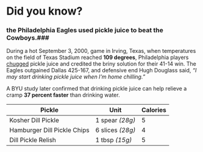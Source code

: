
# Did you know? #

### the Philadelphia Eagles used pickle juice to beat the Cowboys.###

During a hot September 3, 2000, game in Irving, Texas, when temperatures on the field of Texas Stadium reached **109 degrees**, Philadelphia players [chugged]() pickle juice and credited the briny solution for their 41-14 win. The Eagles outgained Dallas 425-167, and defensive end Hugh Douglass said, *“I may start drinking pickle juice when I’m home chilling.”*

A BYU study later confirmed that drinking pickle juice can help relieve a cramp **37 percent faster** than drinking water.


| Pickle | Unit | Calories |
| -- |--| --|
| Kosher Dill Pickle    | 1 spear *(28g)* | 5 |
| Hamburger Dill Pickle Chips      | 6 slices *(28g)*     |   4 |
| Dill Pickle Relish | 1 tbsp *(15g)*     |    5|
